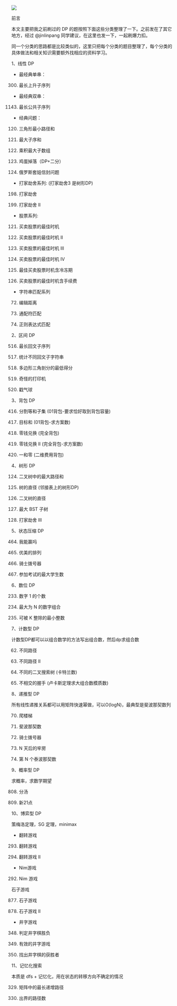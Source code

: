 
![](../../../docs/images/2B6581B046334BB6A7941D2780EB008E.png)

前言

本文主要把我之前刷过的 DP 的题按照下面这些分类整理了一下。之前发在了其它地方，经过 @jinlinpang 同学建议，在这里也发一下，一起刷爆力扣。

同一个分类的思路都是比较类似的，这里只把每个分类的题目整理了，每个分类的具体做法和相关知识需要额外找相应的资料学习。

1、线性 DP

- 最经典单串：

300. 最长上升子序列

- 最经典双串：

1143. 最长公共子序列

- 经典问题：

120. 三角形最小路径和

53. 最大子序和

152. 乘积最大子数组

887. 鸡蛋掉落（DP+二分）

354. 俄罗斯套娃信封问题

- 打家劫舍系列: (打家劫舍3 是树形DP)

198. 打家劫舍

213. 打家劫舍 II

- 股票系列:

121. 买卖股票的最佳时机

122. 买卖股票的最佳时机 II

123. 买卖股票的最佳时机 III

188. 买卖股票的最佳时机 IV

309. 最佳买卖股票时机含冷冻期

714. 买卖股票的最佳时机含手续费

- 字符串匹配系列

72. 编辑距离

44. 通配符匹配

10. 正则表达式匹配

2、区间 DP

516. 最长回文子序列

730. 统计不同回文子字符串

1039. 多边形三角剖分的最低得分

664. 奇怪的打印机

312. 戳气球

3、背包 DP

416. 分割等和子集 (01背包-要求恰好取到背包容量)

494. 目标和 (01背包-求方案数)

322. 零钱兑换 (完全背包)

518. 零钱兑换 II (完全背包-求方案数)

474. 一和零 (二维费用背包)

4、树形 DP

124. 二叉树中的最大路径和

1245. 树的直径 (邻接表上的树形DP)

543. 二叉树的直径

333. 最大 BST 子树

337. 打家劫舍 III

5、状态压缩 DP

464. 我能赢吗

526. 优美的排列

935. 骑士拨号器

1349. 参加考试的最大学生数

6、数位 DP

233. 数字 1 的个数

902. 最大为 N 的数字组合

1015. 可被 K 整除的最小整数

7、计数型 DP

计数型DP都可以以组合数学的方法写出组合数，然后dp求组合数

62. 不同路径

63. 不同路径 II

96. 不同的二叉搜索树 (卡特兰数)

1259. 不相交的握手 (卢卡斯定理求大组合数模质数)

8、递推型 DP

所有线性递推关系都可以用矩阵快速幂做，可以O(logN)，最典型是斐波那契数列

70. 爬楼梯

509. 斐波那契数

935. 骑士拨号器

957. N 天后的牢房

1137. 第 N 个泰波那契数

9、概率型 DP

求概率，求数学期望

808. 分汤

837. 新21点

10、博弈型 DP

策梅洛定理，SG 定理，minimax

- 翻转游戏

293. 翻转游戏

294. 翻转游戏 II

- Nim游戏

292. Nim 游戏

石子游戏

877. 石子游戏

1140. 石子游戏 II

- 井字游戏

348. 判定井字棋胜负

794. 有效的井字游戏

1275. 找出井字棋的获胜者

11、记忆化搜索

本质是 dfs + 记忆化，用在状态的转移方向不确定的情况

329. 矩阵中的最长递增路径

576. 出界的路径数

